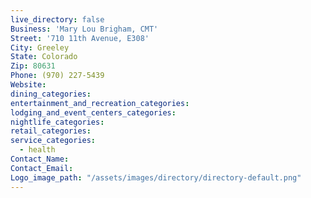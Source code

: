 ```yaml
---
live_directory: false
Business: 'Mary Lou Brigham, CMT'
Street: '710 11th Avenue, E308'
City: Greeley
State: Colorado
Zip: 80631
Phone: (970) 227-5439
Website:
dining_categories:
entertainment_and_recreation_categories:
lodging_and_event_centers_categories:
nightlife_categories:
retail_categories:
service_categories:
  - health
Contact_Name:
Contact_Email:
Logo_image_path: "/assets/images/directory/directory-default.png"
---
```



